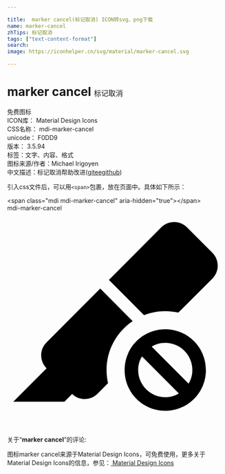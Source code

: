 ```yaml
---

title:  marker cancel(标记取消) ICON转svg、png下载
name: marker-cancel
zhTips: 标记取消
tags: ["text-content-format"]
search: 
image: https://iconhelper.cn/svg/material/marker-cancel.svg

---
```


# marker cancel  <small style="font-size: 60%;font-weight: 100">标记取消</small>


<div class="detail-page">
<p>
<span><span class="badge-success badge">免费图标</span> </span>
<br/>
<span>
ICON库：
<span class="badge-secondary badge">Material Design Icons</span> 
</span>
<br/>
<span>
CSS名称：
<span class="badge-secondary badge">mdi-marker-cancel</span> 
</span>
<br/>
<span>
unicode：
<span class="badge-secondary badge">F0DD9</span> 
<copy-btn content='F0DD9' btn-title=""></copy-btn>
<copy-btn :content='String.fromCodePoint(parseInt("F0DD9", 16))' btn-title="复制U"></copy-btn>
</span>
<br/>
<span>
版本：
<span class="badge-secondary badge">3.5.94</span> 
</span><br/><span>标签：<span class="badge-light badge"><router-link to="/tags/text-content-format.html">文字、内容、格式</router-link></span></span>
<br/>
<span>图标来源/作者：<span class="badge-light badge">Michael Irigoyen</span></span> 
<br/>
<span class="zh-detail">中文描述：<span class="badge-primary badge">标记取消</span><span class="help-link"><span>帮助改进</span>(<a href="https://gitee.com/liuwave/icon-helper/edit/master/json/material/marker-cancel.json" target="_blank" rel="noopener noreferrer">gitee</a><a href="https://github.com/liuwave/icon-helper/edit/master/json/material/marker-cancel.json" target="_blank" rel="noopener noreferrer">github</a></span>)</span><br/>
</p>
</div>
<div class="alert alert-dark">
  <i class="mdi mdi-marker-cancel mdi-48px"></i>
  <i class="mdi mdi-marker-cancel mdi-36px"></i>
  <i class="mdi mdi-marker-cancel mdi-24px"></i>
  <i class="mdi mdi-marker-cancel mdi-18px"></i>
</div>
<div>
  <p>引入css文件后，可以用<code>&lt;span&gt;</code>包裹，放在页面中。具体如下所示：    
  </p>
  <div class="alert alert-primary" style="font-size: 14px">
    &lt;span class="mdi mdi-marker-cancel" aria-hidden="true"&gt;&lt;/span&gt;
    <copy-btn content='<span class="mdi mdi-marker-cancel" aria-hidden="true"></span>'></copy-btn>
  </div>
  <div class="alert alert-secondary">
    <i class="mdi mdi-marker-cancel"
    style="font-size: 24px"
    aria-hidden="true"></i> mdi-marker-cancel
    <copy-btn content="mdi-marker-cancel" btn-title="复制图标名称"></copy-btn>
  </div>
</div>
<div id="svg" class="svg-wrap">
<svg xmlns="http://www.w3.org/2000/svg" viewBox="0 0 24 24"><path d="M17.5,13C20,13 22,15 22,17.5C22,20 20,22 17.5,22C15,22 13,20 13,17.5C13,15 15,13 17.5,13M17.5,14.5C16.94,14.5 16.42,14.65 16,14.92L20.08,19C20.35,18.58 20.5,18.06 20.5,17.5A3,3 0 0,0 17.5,14.5M14.5,17.5A3,3 0 0,0 17.5,20.5C18.06,20.5 18.58,20.35 19,20.08L14.92,16C14.65,16.42 14.5,16.94 14.5,17.5M18.5,1.15C19,1.15 19.5,1.34 19.89,1.73L22.73,4.56C23.5,5.35 23.5,6.61 22.73,7.39L18.95,11.16C18.5,11.06 18,11 17.5,11C16.67,11 15.88,11.16 15.15,11.44L11.26,7.55L17.07,1.73C17.46,1.34 17.97,1.15 18.5,1.15M10.3,8.5L13.89,12.1C12.15,13.26 11,15.25 11,17.5C11,18 11.06,18.5 11.16,18.95L10,20.12C9.22,20.89 7.97,20.9 7.19,20.14L6.33,21H0.67L4.36,17.31C3.56,16.5 3.56,15.24 4.34,14.46L10.3,8.5Z" /></svg>
</div>
<detail full-name='mdi-marker-cancel'></detail>
<div class="icon-detail__container">
<p>关于“<b>marker cancel</b>”的评论:</p>
</div>
<Vssue title="关于“marker cancel”的评论" />    
<div><p>图标marker cancel来源于Material Design Icons，可免费使用，更多关于 Material Design Icons的信息，参见：<a target="_blank" href="https://iconhelper.cn/material.html"> Material Design Icons</a>
</p></div>
